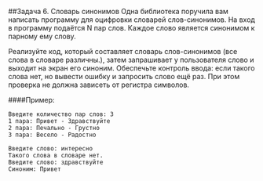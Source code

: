 ##Задача 6. Словарь синонимов
Одна библиотека поручила вам написать программу для оцифровки словарей слов-синонимов. На вход в программу подаётся N пар слов. Каждое слово является синонимом к парному ему слову. 

Реализуйте код, который составляет словарь слов-синонимов (все слова в словаре различны.), затем запрашивает у пользователя слово и выходит на экран его синоним. Обеспечьте контроль ввода: если такого слова нет, но вывести ошибку и запросить слово ещё раз. При этом проверка не должна зависеть от регистра символов.

####Пример:
```
Введите количество пар слов: 3
1 пара: Привет - Здравствуйте
2 пара: Печально - Грустно
3 пара: Весело - Радостно

Введите слово: интересно
Такого слова в словаре нет.
Введите слово: здравствуйте
Синоним: Привет
```
